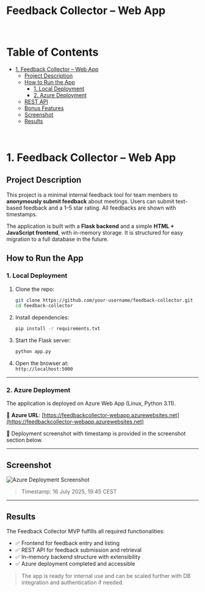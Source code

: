
# Feedback Collector – Web App

&nbsp;

# Table of Contents
- [1. Feedback Collector – Web App](#1-feedback-collector--web-app)
  - [Project Description](#project-description)
  - [How to Run the App](#how-to-run-the-app)
    - [1. Local Deployment](#1-local-deployment)
    - [2. Azure Deployment](#2-azure-deployment)
  - [REST API](#rest-api)
  - [Bonus Features](#bonus-features)
  - [Screenshot](#screenshot)
  - [Results](#results)

&nbsp;  

# 1. Feedback Collector – Web App

## Project Description
This project is a minimal internal feedback tool for team members to **anonymously submit feedback** about meetings. Users can submit text-based feedback and a 1–5 star rating. All feedbacks are shown with timestamps.

The application is built with a **Flask backend** and a simple **HTML + JavaScript frontend**, with in-memory storage. It is structured for easy migration to a full database in the future.

## How to Run the App

### 1. Local Deployment

1. Clone the repo:
   ```bash
   git clone https://github.com/your-username/feedback-collector.git
   cd feedback-collector
   ```

2. Install dependencies:
   ```bash
   pip install -r requirements.txt
   ```

3. Start the Flask server:
   ```bash
   python app.py
   ```

4. Open the browser at:  
   `http://localhost:5000`

---

### 2. Azure Deployment

The application is deployed on Azure Web App (Linux, Python 3.11).

🔗 **Azure URL**: [https://feedbackcollector-webapp.azurewebsites.net](https://feedbackcollector-webapp.azurewebsites.net)

📄 Deployment screenshot with timestamp is provided in the screenshot section below.

---

## Screenshot

![Azure Deployment Screenshot](./deployment_screenshot.png)

> Timestamp: 16 July 2025, 19:45 CEST

---

## Results

The Feedback Collector MVP fulfills all required functionalities:

- ✅ Frontend for feedback entry and listing
- ✅ REST API for feedback submission and retrieval
- ✅ In-memory backend structure with extensibility
- ✅ Azure deployment completed and accessible

> The app is ready for internal use and can be scaled further with DB integration and authentication if needed.
